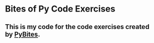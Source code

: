 # Bites of Py Code Exercises

## This is my code for the code exercises created by [PyBites](https://codechalleng.es).

